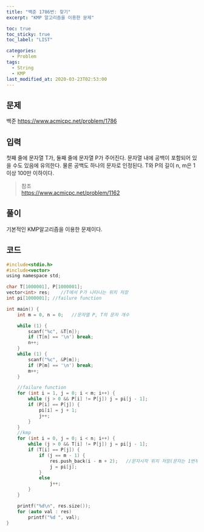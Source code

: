 ```yaml
---
title: "백준 1786번: 찾기"
excerpt: "KMP 알고리즘을 이용한 문제"

toc: true
toc_sticky: true
toc_label: "LIST"

categories:
  - Problem
tags:
  - String
  - KMP
last_modified_at: 2020-03-23T02:53:00
---
```

문제  
-------  
백준 <https://www.acmicpc.net/problem/1786>  

입력  
-------  
첫째 줄에 문자열 T가, 둘째 줄에 문자열 P가 주어진다. 문자열 내에 공백이 포함되어 있을 수도 있음에 유의한다. 물론 공백도 하나의 문자로 인정된다. T와 P의 길이 n, m은 1이상 100만 이하이다.  

> 참조  
> <https://www.acmicpc.net/problem/1162>  

풀이  
--------  
기본적인 KMP알고리즘을 이용한 문제이다.  

코드  
----------  
``` c  
#include<stdio.h>
#include<vector>
using namespace std;

char T[1000001], P[1000001];
vector<int> res;	//T에서 P가 나타나는 위치 저장
int pi[1000001]; //failure function

int main() {
	int m = 0, n = 0;	//문자열 P, T의 문자 개수

	while (1) {
		scanf("%c", &T[n]);
		if (T[n] == '\n') break;
		n++;
	}
	while (1) {
		scanf("%c", &P[m]);
		if (P[m] == '\n') break;
		m++;
	}

	//failure function
	for (int i = 1, j = 0; i < m; i++) {
		while (j > 0 && P[i] != P[j]) j = pi[j - 1];
		if (P[i] == P[j]) {
			pi[i] = j + 1;
			j++;
		}
	}
	//kmp
	for (int i = 0, j = 0; i < n; i++) {
		while (j > 0 && T[i] != P[j]) j = pi[j - 1];
		if (T[i] == P[j]) {
			if (j == m - 1) {
				res.push_back(i - m + 2);	//문자시작 위치 저장(문자는 1번부터 시작)
				j = pi[j];
			}
			else
				j++;
		}
	}

	printf("%d\n", res.size());
	for (auto val : res)
		printf("%d ", val);
}
```